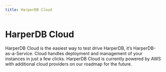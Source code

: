 ```yaml
---
title: HarperDB Cloud
---
```


# HarperDB Cloud

HarperDB Cloud is the easiest way to test drive HarperDB, it’s HarperDB-as-a-Service. Cloud handles deployment and management of your instances in just a few clicks. HarperDB Cloud is currently powered by AWS with additional cloud providers on our roadmap for the future.
